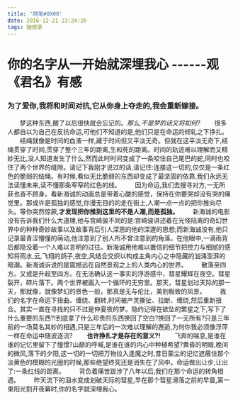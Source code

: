 ```yaml
---
title: '随笔#0X00'
date: 2016-12-21 23:24:26
tags: 随想录
---
```


<!-- ![](http://p0d8bd6j2.bkt.clouddn.com/17-12-3/2863966.jpg) -->

# 你的名字从一开始就深埋我心   ------观《君名》有感

### 为了爱你,我将和时间对抗,它从你身上夺走的,我会重新嫁接。

&emsp;&emsp;梦这种东西,醒了以后很快就会忘记的。*那么,不是梦的话又将如何?*
&emsp;&emsp;很多人都自以为自己在反抗命运,可他们不知道的是,他们只是在命运的倾轧之下挣扎。<!-- more -->
&emsp;&emsp;结绳就像是时间的血液一样,藏于时间但又平淡无奇。但就在这平淡无奇下,结绳贯穿了时间,贯穿了整个三年的距离,生和死的距离。时间的轨迹难以理解而又精妙无比,没人知道发生了什么,然而此时时间变成了一条咬住自己尾巴的蛇,同时也咬住了两个世界的缝隙。请记下我刚才说过的话,请记住:连接这一切的,仅仅是一条红色的脆弱的结绳。有时候,看似无比脆弱的东西却变成了最坚固的依靠,我们永远无法读懂未来,读不懂那条窄窄的红色的线。
&emsp;&emsp;因为命运,我们去搜寻对方,一无所获也奋不顾身。看新海诚的动画总是带着心酸的感觉，保持在你要哭却没有哭的痛觉里。那或许是孤独的感觉,你漫无目的的走在街上,人潮一点一点的把你推向尽头。等你突然惊厥,**才发现把你推到这里的不是人潮,而是孤独。**
&emsp;&emsp;新海诚的电影没有告诉我们什么大道理,他与宫崎骏不同的是:宫崎骏讲述着在光怪陆离的奇幻世界中的种种奇妙故事以及故事背后引人深思的他的深邃的思想;而新海诚没有,他只记录最青涩懵懂的萌动,他注意到了别人所不曾注意到的角落。在他眼中,一滴雨背后都隐没着一个人难以言明的过往。新海诚用他难以置信的细节把控力与细腻的感知将雨水,云,飞翔的鸽子,夜空,风结合交织以构成主角内心之中隐藏的汹涌澎湃的暗潮。新海诚诉说的是震撼远在自然景观之上的人类内心的世界。
&emsp;&emsp;散落至四方。又或是升起至四方。在无法确认这一事实的浮游感中，彗星耀辉在夜空。彗星裂开，碎片落下。两个世界被画入一个循环的无穷里。那天，彗星划过天际的那一天，那就像，就像梦幻的景色一般，那真是无与伦比，美到极致的风景。
&emsp;&emsp;我们的名字在命运下扭曲、缠绕、翻转,时间被产灵撕扯、拉断、缠绕,然后重新扭合。其实一直在寻找的只不过是仲夏夜的梦。隐约记得在欲坠的繁星之下,写下了什么重要的东西?!到底拿了什么珍贵的东西换回了空白?换回了一无所有?只是三年前的一场莫名其妙的相遇,只是三年后的一次难以理解的邂逅,为何你我必须像浮萍一样在命运中随波逐流?
&emsp;&emsp;**也许挣扎才是存在的意义?!**
&emsp;&emsp;飞奔的喘息,是谁在谁的记忆里留下了憧憬?山巅的呼喊,是谁在谁的内心中种植希望?黄昏的明暗,晚间的微风,落下的夕阳,这一切的一切把万物拉入逢魔之时,昔日蒙尘的记忆遮蔽住那个淡黄色的模糊的光圈的时候,那些绝望终究还是消失在了风中。命运做出让步,让出了:一条红线的距离。
&emsp;&emsp;背负着痛苦跋涉了八年以后,我们在那个命运的转角相遇。
&emsp;&emsp;昨天流下的泪水变成划破天际的彗星,早在那个彗星滑落之前的早晨,第一束阳光割开夜幕时,你的名字就深埋我心。


